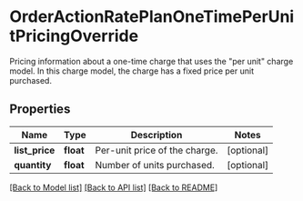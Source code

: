 # OrderActionRatePlanOneTimePerUnitPricingOverride

Pricing information about a one-time charge that uses the \"per unit\" charge model. In this charge model, the charge has a fixed price per unit purchased. 
## Properties
Name | Type | Description | Notes
------------ | ------------- | ------------- | -------------
**list_price** | **float** | Per-unit price of the charge.  | [optional] 
**quantity** | **float** | Number of units purchased.  | [optional] 

[[Back to Model list]](../README.md#documentation-for-models) [[Back to API list]](../README.md#documentation-for-api-endpoints) [[Back to README]](../README.md)


